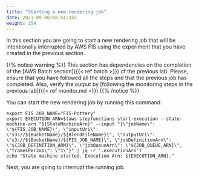 ```yaml
---
title: "Starting a new rendering job"
date: 2021-09-06T08:51:33Z
weight: 154
---
```


In this section you are going to start a new rendering job that will be intentionally interrupted by AWS FIS using the experiment that you have created in the previous section.

{{% notice warning %}}
This section has dependencies on the completion of the [AWS Batch section]({{< ref batch >}}) of the previous lab.  Please, ensure that you have followed all the steps and that the previous job has completed. Also, verify the output by [following the monitoring steps in the previous lab]({{< ref monitor.md >}})
{{% /notice %}}

You can start the new rendering job by running this command:

```
export FIS_JOB_NAME="FIS-Pottery"
export EXECUTION_ARN=$(aws stepfunctions start-execution --state-machine-arn "${StateMachineArn}" --input "{\"jobName\": \"${FIS_JOB_NAME}\", \"inputUri\": \"s3://${BucketName}/${BlendFileName}\", \"outputUri\": \"s3://${BucketName}/${FIS_JOB_NAME}\", \"jobDefinitionArn\": \"${JOB_DEFINITION_ARN}\", \"jobQueueArn\": \"${JOB_QUEUE_ARN}\", \"framesPerJob\": \"1\"}" | jq -r '.executionArn')
echo "State machine started. Execution Arn: ${EXECUTION_ARN}."
```

Next, you are going to interrupt the running job.